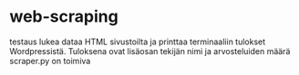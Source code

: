 # web-scraping

testaus lukea dataa HTML sivustoilta ja printtaa terminaaliin tulokset Wordpressistä. Tuloksena ovat lisäosan tekijän nimi ja arvosteluiden määrä
scraper.py on toimiva

